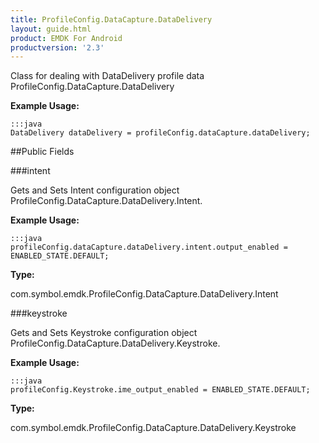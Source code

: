 ```yaml
---
title: ProfileConfig.DataCapture.DataDelivery
layout: guide.html
product: EMDK For Android
productversion: '2.3'
---
```


Class for dealing with DataDelivery profile data  ProfileConfig.DataCapture.DataDelivery

 

**Example Usage:**
	
	:::java	
	DataDelivery dataDelivery = profileConfig.dataCapture.dataDelivery;


##Public Fields

###intent

Gets and Sets Intent configuration object  ProfileConfig.DataCapture.DataDelivery.Intent.

 

**Example Usage:**
	
	:::java	
	profileConfig.dataCapture.dataDelivery.intent.output_enabled = ENABLED_STATE.DEFAULT;


**Type:**

com.symbol.emdk.ProfileConfig.DataCapture.DataDelivery.Intent

###keystroke

Gets and Sets Keystroke configuration object  ProfileConfig.DataCapture.DataDelivery.Keystroke.

 

**Example Usage:**
	
	:::java	
	profileConfig.Keystroke.ime_output_enabled = ENABLED_STATE.DEFAULT;


**Type:**

com.symbol.emdk.ProfileConfig.DataCapture.DataDelivery.Keystroke













